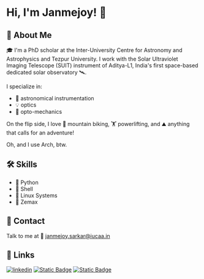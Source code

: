
# Hi, I'm Janmejoy! 👋

## 🚀 About Me
🎓 I'm a PhD scholar at the Inter-University Centre for Astronomy and Astrophysics and Tezpur University.
I work with the Solar Ultraviolet Imaging Telescope (SUIT) instrument of Aditya-L1, India's first space-based dedicated solar observatory 🛰.

I specialize in: 
- 🔭 astronomical instrumentation
- 💡 optics
- 🔧 opto-mechanics


On the flip side, I love 🚵 mountain biking, 🏋 powerlifting, and ⛰ anything that calls for an adventure!

Oh, and I use Arch, btw.

## 🛠 Skills
- 🐍 Python
- 🐚 Shell
- 🐧 Linux Systems
- 📸 Zemax


## 💬 Contact
Talk to me at 📧 janmejoy.sarkar@iucaa.in
## 🔗 Links
[![linkedin](https://img.shields.io/badge/linkedin-0A66C2?style=for-the-badge&logo=linkedin&logoColor=white)](https://in.linkedin.com/in/janmejoy-sarkar-2520b923a)
[![Static Badge](https://img.shields.io/badge/WEBSITE-red?style=for-the-badge&logoColor=red)](https://suit.iucaa.in/people/janmejoy)
[![Static Badge](https://img.shields.io/badge/OrcID-green?style=for-the-badge&logoColor=red)](https://orcid.org/0000-0002-8560-318X)
